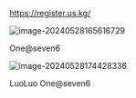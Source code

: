 https://register.us.kg/

<img src="C:\Users\Administrator\AppData\Roaming\Typora\typora-user-images\image-20240528165616729.png" alt="image-20240528165616729" style="zoom:100%;" />

One@seven6

![image-20240528174428336](C:\Users\Administrator\AppData\Roaming\Typora\typora-user-images\image-20240528174428336.png)

LuoLuo One@seven6


